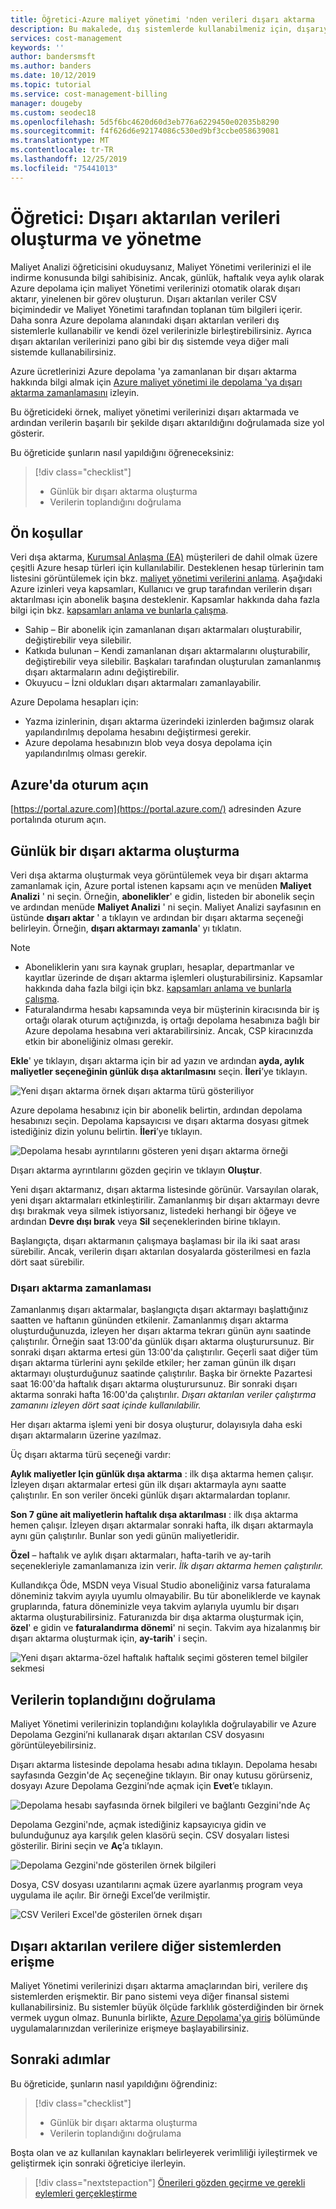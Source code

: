 ```yaml
---
title: Öğretici-Azure maliyet yönetimi 'nden verileri dışarı aktarma
description: Bu makalede, dış sistemlerde kullanabilmeniz için, dışarıya aktarılmış Azure maliyet yönetimi verilerini nasıl oluşturabileceğiniz ve yönetebileceğiniz gösterilmektedir.
services: cost-management
keywords: ''
author: bandersmsft
ms.author: banders
ms.date: 10/12/2019
ms.topic: tutorial
ms.service: cost-management-billing
manager: dougeby
ms.custom: seodec18
ms.openlocfilehash: 5d5f6bc4620d60d3eb776a6229450e02035b8290
ms.sourcegitcommit: f4f626d6e92174086c530ed9bf3ccbe058639081
ms.translationtype: MT
ms.contentlocale: tr-TR
ms.lasthandoff: 12/25/2019
ms.locfileid: "75441013"
---
```

# <a name="tutorial-create-and-manage-exported-data"></a>Öğretici: Dışarı aktarılan verileri oluşturma ve yönetme

Maliyet Analizi öğreticisini okuduysanız, Maliyet Yönetimi verilerinizi el ile indirme konusunda bilgi sahibisiniz. Ancak, günlük, haftalık veya aylık olarak Azure depolama için maliyet Yönetimi verilerinizi otomatik olarak dışarı aktarır, yinelenen bir görev oluşturun. Dışarı aktarılan veriler CSV biçimindedir ve Maliyet Yönetimi tarafından toplanan tüm bilgileri içerir. Daha sonra Azure depolama alanındaki dışarı aktarılan verileri dış sistemlerle kullanabilir ve kendi özel verilerinizle birleştirebilirsiniz. Ayrıca dışarı aktarılan verilerinizi pano gibi bir dış sistemde veya diğer mali sistemde kullanabilirsiniz.

Azure ücretlerinizi Azure depolama 'ya zamanlanan bir dışarı aktarma hakkında bilgi almak için [Azure maliyet yönetimi ile depolama 'ya dışarı aktarma zamanlamasını](https://www.youtube.com/watch?v=rWa_xI1aRzo) izleyin.

Bu öğreticideki örnek, maliyet yönetimi verilerinizi dışarı aktarmada ve ardından verilerin başarılı bir şekilde dışarı aktarıldığını doğrulamada size yol gösterir.

Bu öğreticide şunların nasıl yapıldığını öğreneceksiniz:

> [!div class="checklist"]
> * Günlük bir dışarı aktarma oluşturma
> * Verilerin toplandığını doğrulama

## <a name="prerequisites"></a>Ön koşullar
Veri dışa aktarma, [Kurumsal Anlaşma (EA)](https://azure.microsoft.com/pricing/enterprise-agreement/) müşterileri de dahil olmak üzere çeşitli Azure hesap türleri için kullanılabilir. Desteklenen hesap türlerinin tam listesini görüntülemek için bkz. [maliyet yönetimi verilerini anlama](understand-cost-mgt-data.md). Aşağıdaki Azure izinleri veya kapsamları, Kullanıcı ve grup tarafından verilerin dışarı aktarılması için abonelik başına desteklenir. Kapsamlar hakkında daha fazla bilgi için bkz. [kapsamları anlama ve bunlarla çalışma](understand-work-scopes.md).

- Sahip – Bir abonelik için zamanlanan dışarı aktarmaları oluşturabilir, değiştirebilir veya silebilir.
- Katkıda bulunan – Kendi zamanlanan dışarı aktarmalarını oluşturabilir, değiştirebilir veya silebilir. Başkaları tarafından oluşturulan zamanlanmış dışarı aktarmaların adını değiştirebilir.
- Okuyucu – İzni oldukları dışarı aktarmaları zamanlayabilir.

Azure Depolama hesapları için:
- Yazma izinlerinin, dışarı aktarma üzerindeki izinlerden bağımsız olarak yapılandırılmış depolama hesabını değiştirmesi gerekir.
- Azure depolama hesabınızın blob veya dosya depolama için yapılandırılmış olması gerekir.

## <a name="sign-in-to-azure"></a>Azure'da oturum açın
[https://portal.azure.com](https://portal.azure.com/) adresinden Azure portalında oturum açın.

## <a name="create-a-daily-export"></a>Günlük bir dışarı aktarma oluşturma

Veri dışa aktarma oluşturmak veya görüntülemek veya bir dışarı aktarma zamanlamak için, Azure portal istenen kapsamı açın ve menüden **Maliyet Analizi** ' ni seçin. Örneğin, **abonelikler**' e gidin, listeden bir abonelik seçin ve ardından menüde **Maliyet Analizi** ' ni seçin. Maliyet Analizi sayfasının en üstünde **dışarı aktar** ' a tıklayın ve ardından bir dışarı aktarma seçeneği belirleyin. Örneğin, **dışarı aktarmayı zamanla**' yı tıklatın.  

> [!NOTE]
> - Aboneliklerin yanı sıra kaynak grupları, hesaplar, departmanlar ve kayıtlar üzerinde de dışarı aktarma işlemleri oluşturabilirsiniz. Kapsamlar hakkında daha fazla bilgi için bkz. [kapsamları anlama ve bunlarla çalışma](understand-work-scopes.md).
>- Faturalandırma hesabı kapsamında veya bir müşterinin kiracısında bir iş ortağı olarak oturum açtığınızda, iş ortağı depolama hesabınıza bağlı bir Azure depolama hesabına veri aktarabilirsiniz. Ancak, CSP kiracınızda etkin bir aboneliğiniz olması gerekir.
>


**Ekle**' ye tıklayın, dışarı aktarma için bir ad yazın ve ardından **ayda, aylık maliyetler seçeneğinin günlük dışa aktarılmasını** seçin. **İleri**’ye tıklayın.

![Yeni dışarı aktarma örnek dışarı aktarma türü gösteriliyor](./media/tutorial-export-acm-data/basics_exports.png)

Azure depolama hesabınız için bir abonelik belirtin, ardından depolama hesabınızı seçin.  Depolama kapsayıcısı ve dışarı aktarma dosyası gitmek istediğiniz dizin yolunu belirtin.  **İleri**’ye tıklayın.

![Depolama hesabı ayrıntılarını gösteren yeni dışarı aktarma örneği](./media/tutorial-export-acm-data/storage_exports.png)

Dışarı aktarma ayrıntılarını gözden geçirin ve tıklayın **Oluştur**.

Yeni dışarı aktarmanız, dışarı aktarma listesinde görünür. Varsayılan olarak, yeni dışarı aktarmaları etkinleştirilir. Zamanlanmış bir dışarı aktarmayı devre dışı bırakmak veya silmek istiyorsanız, listedeki herhangi bir öğeye ve ardından **Devre dışı bırak** veya **Sil** seçeneklerinden birine tıklayın.

Başlangıçta, dışarı aktarmanın çalışmaya başlaması bir ila iki saat arası sürebilir. Ancak, verilerin dışarı aktarılan dosyalarda gösterilmesi en fazla dört saat sürebilir.

### <a name="export-schedule"></a>Dışarı aktarma zamanlaması

Zamanlanmış dışarı aktarmalar, başlangıçta dışarı aktarmayı başlattığınız saatten ve haftanın gününden etkilenir. Zamanlanmış dışarı aktarma oluşturduğunuzda, izleyen her dışarı aktarma tekrarı günün aynı saatinde çalıştırılır. Örneğin saat 13:00'da günlük dışarı aktarma oluşturursunuz. Bir sonraki dışarı aktarma ertesi gün 13:00'da çalıştırılır. Geçerli saat diğer tüm dışarı aktarma türlerini aynı şekilde etkiler; her zaman günün ilk dışarı aktarmayı oluşturduğunuz saatinde çalıştırılır. Başka bir örnekte Pazartesi saat 16:00'da haftalık dışarı aktarma oluşturursunuz. Bir sonraki dışarı aktarma sonraki hafta 16:00'da çalıştırılır. *Dışarı aktarılan veriler çalıştırma zamanını izleyen dört saat içinde kullanılabilir.*

Her dışarı aktarma işlemi yeni bir dosya oluşturur, dolayısıyla daha eski dışarı aktarmaların üzerine yazılmaz.

Üç dışarı aktarma türü seçeneği vardır:

**Aylık maliyetler Için günlük dışa aktarma** : ilk dışa aktarma hemen çalışır. İzleyen dışarı aktarmalar ertesi gün ilk dışarı aktarmayla aynı saatte çalıştırılır. En son veriler önceki günlük dışarı aktarmalardan toplanır.

**Son 7 güne ait maliyetlerin haftalık dışa aktarılması** : ilk dışa aktarma hemen çalışır. İzleyen dışarı aktarmalar sonraki hafta, ilk dışarı aktarmayla aynı gün çalıştırılır. Bunlar son yedi günün maliyetleridir.

**Özel** – haftalık ve aylık dışarı aktarmaları, hafta-tarih ve ay-tarih seçenekleriyle zamanlamanıza izin verir. *İlk dışarı aktarma hemen çalıştırılır.*

Kullandıkça Öde, MSDN veya Visual Studio aboneliğiniz varsa faturalama döneminiz takvim ayıyla uyumlu olmayabilir. Bu tür aboneliklerde ve kaynak gruplarında, fatura döneminizle veya takvim aylarıyla uyumlu bir dışarı aktarma oluşturabilirsiniz. Faturanızda bir dışa aktarma oluşturmak için, **özel**' e gidin ve **faturalandırma dönemi**' ni seçin.  Takvim aya hizalanmış bir dışarı aktarma oluşturmak için, **ay-tarih**' i seçin.
>
>

![Yeni dışarı aktarma-özel haftalık haftalık seçimi gösteren temel bilgiler sekmesi](./media/tutorial-export-acm-data/tutorial-export-schedule-weekly-week-to-date.png)

## <a name="verify-that-data-is-collected"></a>Verilerin toplandığını doğrulama

Maliyet Yönetimi verilerinizin toplandığını kolaylıkla doğrulayabilir ve Azure Depolama Gezgini’ni kullanarak dışarı aktarılan CSV dosyasını görüntüleyebilirsiniz.

Dışarı aktarma listesinde depolama hesabı adına tıklayın. Depolama hesabı sayfasında Gezgin'de Aç seçeneğine tıklayın. Bir onay kutusu görürseniz, dosyayı Azure Depolama Gezgini’nde açmak için **Evet**’e tıklayın.

![Depolama hesabı sayfasında örnek bilgileri ve bağlantı Gezgini'nde Aç](./media/tutorial-export-acm-data/storage-account-page.png)

Depolama Gezgini'nde, açmak istediğiniz kapsayıcıya gidin ve bulunduğunuz aya karşılık gelen klasörü seçin. CSV dosyaları listesi gösterilir. Birini seçin ve **Aç**’a tıklayın.

![Depolama Gezgini'nde gösterilen örnek bilgileri](./media/tutorial-export-acm-data/storage-explorer.png)

Dosya, CSV dosyası uzantılarını açmak üzere ayarlanmış program veya uygulama ile açılır. Bir örneği Excel’de verilmiştir.

![CSV Verileri Excel'de gösterilen örnek dışarı](./media/tutorial-export-acm-data/example-export-data.png)


## <a name="access-exported-data-from-other-systems"></a>Dışarı aktarılan verilere diğer sistemlerden erişme

Maliyet Yönetimi verilerinizi dışarı aktarma amaçlarından biri, verilere dış sistemlerden erişmektir. Bir pano sistemi veya diğer finansal sistemi kullanabilirsiniz. Bu sistemler büyük ölçüde farklılık gösterdiğinden bir örnek vermek uygun olmaz.  Bununla birlikte, [Azure Depolama'ya giriş](../storage/common/storage-introduction.md) bölümünde uygulamalarınızdan verilerinize erişmeye başlayabilirsiniz.

## <a name="next-steps"></a>Sonraki adımlar

Bu öğreticide, şunların nasıl yapıldığını öğrendiniz:

> [!div class="checklist"]
> * Günlük bir dışarı aktarma oluşturma
> * Verilerin toplandığını doğrulama

Boşta olan ve az kullanılan kaynakları belirleyerek verimliliği iyileştirmek ve geliştirmek için sonraki öğreticiye ilerleyin.

> [!div class="nextstepaction"]
> [Önerileri gözden geçirme ve gerekli eylemleri gerçekleştirme](tutorial-acm-opt-recommendations.md)
